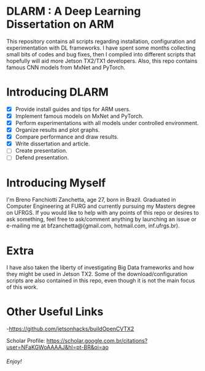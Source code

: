 # DLARM : A Deep Learning Dissertation on ARM #

This repository contains all scripts regarding installation, configuration and experimentation with DL frameworks.
I have spent some months collecting small bits of codes and bug fixes, then I compiled into different scripts that hopefully will aid more Jetson TX2/TX1 developers.
Also, this repo contains famous CNN models from MxNet and PyTorch.

# Introducing DLARM #

- [x] Provide install guides and tips for ARM users. 
- [x] Implement famous models on MxNet and PyTorch.
- [x] Perform experimentations with all models under controlled environment.
- [x] Organize results and plot graphs.
- [x] Compare performance and draw results.
- [x] Write dissertation and article.
- [ ] Create presentation.
- [ ] Defend presentation.

# Introducing Myself #

I'm Breno Fanchiotti Zanchetta, age 27, born in Brazil.
Graduated in Computer Engineering at FURG and currently pursuing my Masters degree on UFRGS.
If you would like to help with any points of this repo or desires to ask something, feel free to ask/comment anything by launching an issue or e-mailing me at bfzanchetta@{gmail.com, hotmail.com, inf.ufrgs.br).

# Extra #

I have also taken the liberty of investigating Big Data frameworks and how they might be used in Jetson TX2.
Some of the download/configuration scripts are also contained in this repo, even though it is not the main focus of this work.


# Other Useful Links #
-https://github.com/jetsonhacks/buildOpenCVTX2


Scholar Profile: https://scholar.google.com.br/citations?user=NFaKGWoAAAAJ&hl=pt-BR&oi=ao

###### Enjoy! ######
